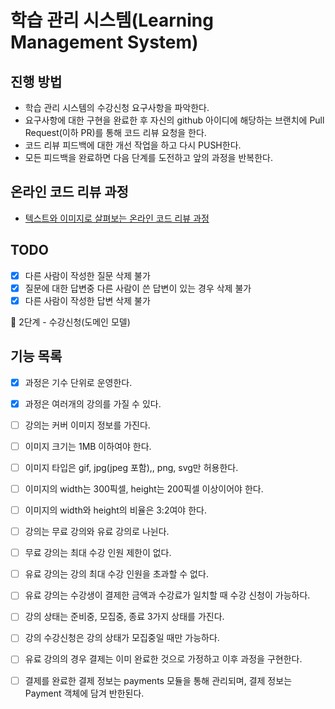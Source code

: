 # 학습 관리 시스템(Learning Management System)
## 진행 방법
* 학습 관리 시스템의 수강신청 요구사항을 파악한다.
* 요구사항에 대한 구현을 완료한 후 자신의 github 아이디에 해당하는 브랜치에 Pull Request(이하 PR)를 통해 코드 리뷰 요청을 한다.
* 코드 리뷰 피드백에 대한 개선 작업을 하고 다시 PUSH한다.
* 모든 피드백을 완료하면 다음 단계를 도전하고 앞의 과정을 반복한다.

## 온라인 코드 리뷰 과정
* [텍스트와 이미지로 살펴보는 온라인 코드 리뷰 과정](https://github.com/next-step/nextstep-docs/tree/master/codereview)

## TODO
* [x] 다른 사람이 작성한 질문 삭제 불가
* [x] 질문에 대한 답변중 다른 사람이 쓴 답변이 있는 경우 삭제 불가 
* [x] 다른 사람이 작성한 답변 삭제 불가

🚀 2단계 - 수강신청(도메인 모델)
## 기능 목록
* [x] 과정은 기수 단위로 운영한다.
* [x] 과정은 여러개의 강의를 가질 수 있다.
* [ ] 강의는 커버 이미지 정보를 가진다.
* [ ] 이미지 크기는 1MB 이하여야 한다.
* [ ] 이미지 타입은 gif, jpg(jpeg 포함),, png, svg만 허용한다.
* [ ] 이미지의 width는 300픽셀, height는 200픽셀 이상이어야 한다.
* [ ] 이미지의 width와 height의 비율은 3:2여야 한다.
* [ ] 강의는 무료 강의와 유료 강의로 나뉜다.
* [ ] 무료 강의는 최대 수강 인원 제한이 없다.
* [ ] 유료 강의는 강의 최대 수강 인원을 초과할 수 없다.
* [ ] 유료 강의는 수강생이 결제한 금액과 수강료가 일치할 때 수강 신청이 가능하다.
* [ ] 강의 상태는 준비중, 모집중, 종료 3가지 상태를 가진다.
* [ ] 강의 수강신청은 강의 상태가 모집중일 때만 가능하다.
* [ ] 유료 강의의 경우 결제는 이미 완료한 것으로 가정하고 이후 과정을 구현한다.
* [ ] 결제를 완료한 결제 정보는 payments 모듈을 통해 관리되며, 결제 정보는 Payment 객체에 담겨 반한된다.
 
